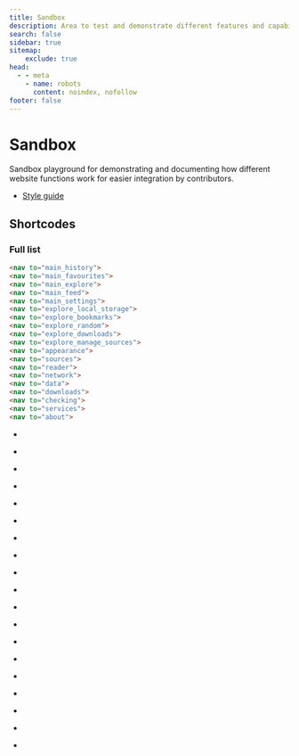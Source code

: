 ```yaml
---
title: Sandbox
description: Area to test and demonstrate different features and capabilities.
search: false
sidebar: true
sitemap: 
    exclude: true
head:
  - - meta
    - name: robots
      content: noindex, nofollow
footer: false
---
```


# Sandbox
Sandbox playground for demonstrating and documenting how different website functions work for easier integration by contributors.

- [Style guide](/sandbox/style-guide/)

## Shortcodes

### Full list

```html
<nav to="main_history">
<nav to="main_favourites">
<nav to="main_explore">
<nav to="main_feed">
<nav to="main_settings">
<nav to="explore_local_storage">
<nav to="explore_bookmarks">
<nav to="explore_random">
<nav to="explore_downloads">
<nav to="explore_manage_sources">
<nav to="appearance">
<nav to="sources">
<nav to="reader">
<nav to="network">
<nav to="data">
<nav to="downloads">
<nav to="checking">
<nav to="services">
<nav to="about">
```
- <nav to="main_history">
- <nav to="main_favourites">
- <nav to="main_explore">
- <nav to="main_feed">
- <nav to="main_settings">
- <nav to="explore_local_storage">
- <nav to="explore_bookmarks">
- <nav to="explore_random">
- <nav to="explore_downloads">
- <nav to="explore_manage_sources">
- <nav to="appearance">
- <nav to="sources">
- <nav to="reader">
- <nav to="network">
- <nav to="data">
- <nav to="downloads">
- <nav to="checking">
- <nav to="services">
- <nav to="about">

<style lang="stylus" scoped>
#full-list + div + ul {
	padding-left: unset
	list-style: none
}
</style>